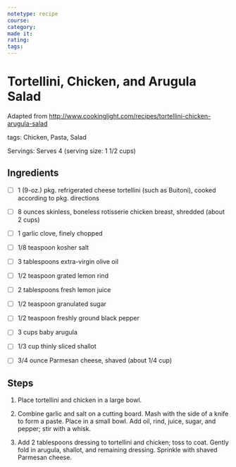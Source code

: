 ```yaml
---
notetype: recipe
course:
category:
made it:
rating:
tags:
---
```

# Tortellini, Chicken, and Arugula Salad

Adapted from http://www.cookinglight.com/recipes/tortellini-chicken-arugula-salad

tags: Chicken, Pasta, Salad

Servings: Serves 4 (serving size: 1 1/2 cups)

## Ingredients
- [ ] 1 (9-oz.) pkg. refrigerated cheese tortellini (such as Buitoni), cooked according to pkg. directions- [ ] 8 ounces skinless, boneless rotisserie chicken breast, shredded (about 2 cups)- [ ] 1 garlic clove, finely chopped- [ ] 1/8 teaspoon kosher salt- [ ] 3 tablespoons extra-virgin olive oil- [ ] 1/2 teaspoon grated lemon rind- [ ] 2 tablespoons fresh lemon juice- [ ] 1/2 teaspoon granulated sugar- [ ] 1/2 teaspoon freshly ground black pepper- [ ] 3 cups baby arugula- [ ] 1/3 cup thinly sliced shallot- [ ] 3/4 ounce Parmesan cheese, shaved (about 1/4 cup)

## Steps
1) Place tortellini and chicken in a large bowl.

2) Combine garlic and salt on a cutting board. Mash with the side of a knife to form a paste. Place in a small bowl. Add oil, rind, juice, sugar, and pepper; stir with a whisk.

3) Add 2 tablespoons dressing to tortellini and chicken; toss to coat. Gently fold in arugula, shallot, and remaining dressing. Sprinkle with shaved Parmesan cheese.

